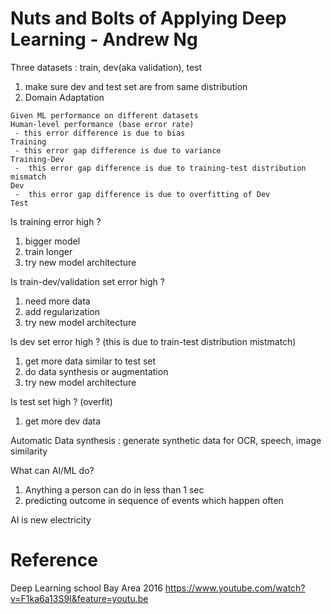 
# Nuts and Bolts of Applying Deep Learning - Andrew Ng

Three datasets : train, dev(aka validation), test
1. make sure dev and test set are from same distribution
2. Domain Adaptation

```
Given ML performance on different datasets
Human-level performance (base error rate)
 - this error difference is due to bias
Training
 - this error gap difference is due to variance
Training-Dev
 -	this error gap difference is due to training-test distribution mismatch
Dev
 -	this error gap difference is due to overfitting of Dev
Test
```

Is training error high ?
1. bigger model
2. train longer
3. try new model architecture

Is train-dev/validation set error high ?
1. need more data
2. add regularization
3. try new model architecture

Is dev set error high ?  (this is due to train-test distribution mistmatch)
1. get more data similar to test set 
2. do data synthesis or augmentation 
3. try new model architecture

Is test set high ? (overfit)
1. get more dev data

Automatic Data synthesis : generate synthetic data for OCR, speech, image similarity

What can AI/ML do?
1. Anything a person can do in less than 1 sec
2. predicting outcome in sequence of events which happen often

AI is new electricity

# Reference

Deep Learning school Bay Area 2016
https://www.youtube.com/watch?v=F1ka6a13S9I&feature=youtu.be
